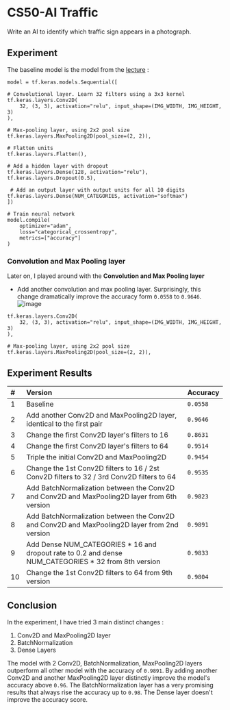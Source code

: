 # CS50-AI Traffic

Write an AI to identify which traffic sign appears in a photograph.

## Experiment
The baseline model is the model from the [lecture](https://cs50.harvard.edu/ai/2020/notes/5/#convolutional-neural-networks) : 
```
model = tf.keras.models.Sequential([

# Convolutional layer. Learn 32 filters using a 3x3 kernel
tf.keras.layers.Conv2D(
    32, (3, 3), activation="relu", input_shape=(IMG_WIDTH, IMG_HEIGHT, 3)
),

# Max-pooling layer, using 2x2 pool size
tf.keras.layers.MaxPooling2D(pool_size=(2, 2)),

# Flatten units
tf.keras.layers.Flatten(),

# Add a hidden layer with dropout
tf.keras.layers.Dense(128, activation="relu"),
tf.keras.layers.Dropout(0.5),

 # Add an output layer with output units for all 10 digits
tf.keras.layers.Dense(NUM_CATEGORIES, activation="softmax")
])

# Train neural network
model.compile(
    optimizer="adam",
    loss="categorical_crossentropy",
    metrics=["accuracy"]
)
```
### Convolution and Max Pooling layer
Later on, I played around with the **Convolution and Max Pooling layer** 
- Add another convolution and max pooling layer. 
Surprisingly, this change dramatically improve the accuracy form `0.0558` to `0.9646`.
![image](https://user-images.githubusercontent.com/65888725/128693936-b2b2b9a7-f07f-402d-9ec9-98ef7df77af0.png)
```
tf.keras.layers.Conv2D(
    32, (3, 3), activation="relu", input_shape=(IMG_WIDTH, IMG_HEIGHT, 3)
),

# Max-pooling layer, using 2x2 pool size
tf.keras.layers.MaxPooling2D(pool_size=(2, 2)),
```


## Experiment Results

| #  | Version                                                                                              | Accuracy             |
| :--| :----------------------------------------------------------------------------------------------------| :------------------- |
| 1  | Baseline                                                                                             | `0.0558`             |
| 2  | Add another Conv2D and MaxPooling2D  layer, identical to the first pair                                | `0.9646`             |
| 3  | Change the first Conv2D layer's filters to 16                                                        | `0.8631`             |
| 4  | Change the first Conv2D layer's filters to 64                                                        | `0.9514`             |
| 5  | Triple the initial Conv2D and MaxPooling2D                                                           | `0.9454`             |
| 6  | Change the 1st Conv2D filters to 16 / 2st Conv2D filters to 32 / 3rd Conv2D filters to 64            | `0.9535`             |
| 7  | Add BatchNormalization between the Conv2D and Conv2D and MaxPooling2D layer from 6th version         | `0.9823`             |
| 8  | Add BatchNormalization between the Conv2D and Conv2D and MaxPooling2D layer from 2nd version         | `0.9891`             |
| 9  | Add Dense NUM_CATEGORIES * 16 and dropout rate to 0.2 and dense NUM_CATEGORIES * 32 from 8th version | `0.9833`             |
| 10 | Change the 1st Conv2D filters to 64 from 9th version                                                 | `0.9804`             |


## Conclusion

In the experiment, I have tried 3 main distinct changes :
1. Conv2D and MaxPooling2D layer
2. BatchNormalization
3. Dense Layers

The model with 2 Conv2D, BatchNormalization, MaxPooling2D layers outperform all other model with the accuracy of `0.9891`. By adding another Conv2D and another MaxPooling2D layer distinctly improve the model's accuracy above `0.96`. The BatchNormalization layer has a very promising results that always rise the accuracy up to `0.98`. The Dense layer doesn't improve the accuracy score.

